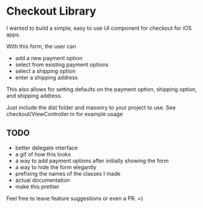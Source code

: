 # Checkout Library

I wanted to build a simple, easy to use UI component for checkout for iOS apps.

With this form, the user can

- add a new payment option
- select from existing payment options
- select a shipping option
- enter a shipping address

This also allows for setting defaults on the payment option, shipping option, and shipping address.

Just include the dist folder and masonry to your project to use. See checkout/ViewController.m for example usage

## TODO
- better delegate interface
- a gif of how this looks
- a way to add payment options after initially showing the form
- a way to hide the form elegantly
- prefixing the names of the classes I made
- actual documentation
- make this prettier

Feel free to leave feature suggestions or even a PR. =)